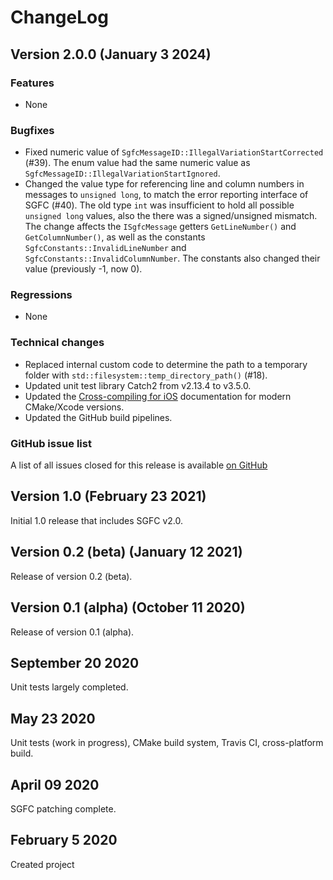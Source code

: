 # ChangeLog

## Version 2.0.0 (January 3 2024)

### Features

- None

### Bugfixes

- Fixed numeric value of `SgfcMessageID::IllegalVariationStartCorrected` (#39). The enum value had the same numeric value as `SgfcMessageID::IllegalVariationStartIgnored`.
- Changed the value type for referencing line and column numbers in messages to `unsigned long`, to match the error reporting interface of SGFC (#40). The old type `int` was insufficient to hold all possible `unsigned long` values, also the there was a signed/unsigned mismatch. The change affects the `ISgfcMessage` getters `GetLineNumber()` and `GetColumnNumber()`, as well as the constants `SgfcConstants::InvalidLineNumber` and `SgfcConstants::InvalidColumnNumber`. The constants also changed their value (previously -1, now 0).

### Regressions

- None

### Technical changes

- Replaced internal custom code to determine the path to a temporary folder with `std::filesystem::temp_directory_path()` (#18).
- Updated unit test library Catch2 from v2.13.4 to v3.5.0.
- Updated the [Cross-compiling for iOS](Build.md#cross-compiling-for-ios) documentation for modern CMake/Xcode versions.
- Updated the GitHub build pipelines.

### GitHub issue list

A list of all issues closed for this release is available [on GitHub](https://github.com/herzbube/libsgfcplusplus/milestone/4?closed=1)


## Version 1.0 (February 23 2021)

Initial 1.0 release that includes SGFC v2.0.

## Version 0.2 (beta) (January 12 2021)

Release of version 0.2 (beta).

## Version 0.1 (alpha) (October 11 2020)

Release of version 0.1 (alpha).

## September 20 2020

Unit tests largely completed.

## May 23 2020

Unit tests (work in progress), CMake build system, Travis CI, cross-platform build.

## April 09 2020

SGFC patching complete.

## February 5 2020

Created project
